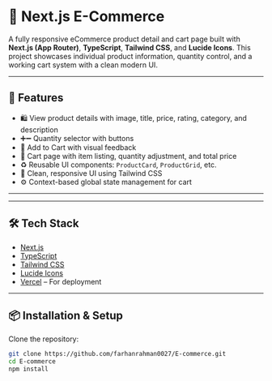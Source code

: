 # 🛒 Next.js E-Commerce 

A fully responsive eCommerce product detail and cart page built with **Next.js (App Router)**, **TypeScript**, **Tailwind CSS**, and **Lucide Icons**. This project showcases individual product information, quantity control, and a working cart system with a clean modern UI.

---

## 🚀 Features

- 🛍 View product details with image, title, price, rating, category, and description
- ➕➖ Quantity selector with buttons
- 🛒 Add to Cart with visual feedback
- 🧺 Cart page with item listing, quantity adjustment, and total price
- ♻️ Reusable UI components: `ProductCard`, `ProductGrid`, etc.
- 🌙 Clean, responsive UI using Tailwind CSS
- ⚙️ Context-based global state management for cart

---


---

## 🛠 Tech Stack

- [Next.js ](https://nextjs.org/)
- [TypeScript](https://www.typescriptlang.org/)
- [Tailwind CSS](https://tailwindcss.com/)
- [Lucide Icons](https://lucide.dev/)
- [Vercel](https://vercel.com/) – For deployment

---

## 📦 Installation & Setup

Clone the repository:

```bash
git clone https://github.com/farhanrahman0027/E-commerce.git
cd E-commerce
npm install


